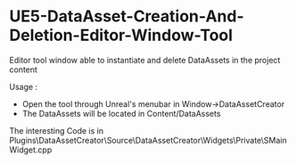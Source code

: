 # UE5-DataAsset-Creation-And-Deletion-Editor-Window-Tool
Editor tool window able to instantiate and delete DataAssets in the project content

Usage :
- Open the tool through Unreal's menubar in Window->DataAssetCreator
- The DataAssets will be located in Content/DataAssets

The interesting Code is in Plugins\DataAssetCreator\Source\DataAssetCreator\Widgets\Private\SMainWidget.cpp
